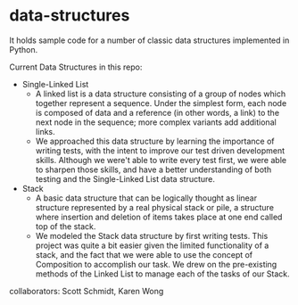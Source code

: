 # data-structures

It holds sample code for a number of classic data structures implemented in Python.

Current Data Structures in this repo:

* Single-Linked List
    * A linked list is a data structure consisting of a group of nodes which together represent a sequence. Under the simplest form, each node is composed of data and a reference (in other words, a link) to the next node in the sequence; more complex variants add additional links.
    * We approached this data structure by learning the importance of writing tests, with the intent to improve our test driven development skills. Although we were't able to write every test first, we were able to sharpen those skills, and have a better understanding of both testing and the Single-Linked List data structure.
* Stack
    * A basic data structure that can be logically thought as linear structure represented by a real physical stack or pile, a structure where insertion and deletion of items takes place at one end called top of the stack.
    * We modeled the Stack data structure by first writing tests. This project was quite a bit easier given the limited functionality of a stack, and the fact that we were able to use the concept of Composition to accomplish our task. We drew on the pre-existing methods of the Linked List to manage each of the tasks of our Stack.

collaborators: Scott Schmidt, Karen Wong
